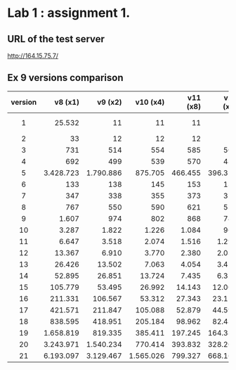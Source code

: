 # Lab 1 : assignment 1.

## URL of the test server
http://164.15.75.7/

## Ex 9 versions comparison
| version | v8 (x1)    | v9 (x2)   | v10 (x4)  | v11 (x8)| v12 (x8)|v13 (x16)|v14 (x32)|v15 (x1024)|  v8/v15   | v17       | v18       |
|:-------:|-----------:|----------:|----------:|--------:|--------:|--------:|--------:|----------:|----------:|----------:|----------:|
|    1    |   25.532   |        11 | 11        | 11      | 11      | 11      | 11      | 11        | x 2.321,09| 11        | 11        |
|    2    |    33      |        12 | 12        | 12      | 12      | 12      | 12      | 12        | x 2,75    | 12        | 12        |
|    3    |    731     |       514 | 554       | 585     | 500     | 528     | 556     | 1.425     | x 0,51    | 1.283     | 1.186     |
|    4    |    692     |       499 | 539       | 570     | 485     | 513     | 541     | 1.410     | x 0,49    | 1.270     | 1.173     |
|    5    |  3.428.723 | 1.790.886 | 875.705   | 466.455 | 396.314 | 202.722 | 103.878 | 10.944    | x 163,64  | 9.501     | 9.448     |
|    6    |    133     |       138 | 145       | 153     | 134     | 142     | 150     | 478       | x 0,28    | 420       | 319       |
|    7    |    347     |       338 | 355       | 373     | 324     | 342     | 360     | 956       | x 0,36    | 850       | 751       |
|    8    |    767     |       550 | 590       | 621     | 536     | 564     | 592     | 1.461     | x 0,52    | 1.309     | 1.212     |
|    9    |   1.607    |       974 | 802       | 868     | 745     | 768     | 824     | 1.967     | x 0,81    | 1.767     | 1.672     |
|    10   |   3.287    |     1.822 | 1.226     | 1.084   | 969     | 1.005   | 1.056   | 2.474     | x 1,33    | 2.224     | 2.131     |
|    11   |   6.647    |     3.518 | 2.074     | 1.516   | 1.297   | 1.193   | 1.285   | 2.982     | x 2,23    | 2.680     | 2.589     |
|    12   |   13.367   |     6.910 | 3.770     | 2.380   | 2.033   | 1.569   | 1.477   | 3.491     | x 3,83    | 3.135     | 3.046     |
|    13   |   26.426   |    13.502 | 7.063     | 4.054   | 3.451   | 2.288   | 1.837   | 3.980     | x 6,64    | 3.575     | 3.488     |
|    14   |   52.895   |    26.851 | 13.724    | 7.435   | 6.320   | 3.741   | 2.566   | 4.458     | x 11,86   | 4.004     | 3.919     |
|    15   |  105.779   |    53.495 | 26.992    | 14.143  | 12.004  | 6.593   | 3.970   | 4.925     | x 21,48   | 4.422     | 4.339     |
|    16   |  211.331   |   106.567 | 53.312    | 27.343  | 23.156  | 12.081  | 6.469   | 5.393     | x 39,18   | 4.839     | 4.758     |
|    17   |  421.571   |   211.847 | 105.088   | 52.879  | 44.596  | 21.812  | 11.824  | 5.768     | x 73,09   | 5.161     | 5.082     |
|    18   |  838.595   |   418.951 | 205.184   | 98.962  | 82.487  | 42.783  | 22.555  | 6.539     | x 128,25  | 5.821     | 5.746     |
|    19   |  1.658.819 |   819.335 | 385.411   | 197.245 | 164.386 | 84.746  | 44.038  | 8.102     | x 204,74  | 7.157     | 7.090     |
|    20   |  3.243.971 | 1.540.234 | 770.414   | 393.832 | 328.205 | 168.693 | 87.025  | 11.249    | x 288,38  | 9.845     | 9.794     |
|    21   |  6.193.097 | 3.129.467 | 1.565.026 | 799.327 | 668.164 | 342.767 | 176.110 | 17.693    | x 350,03  | 15.322    | 15.303    |
